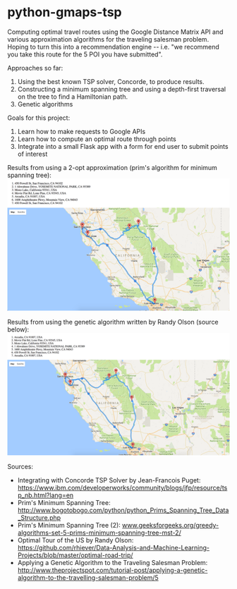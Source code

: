 # python-gmaps-tsp
Computing optimal travel routes using the Google Distance Matrix API and various approximation algorithms for the traveling salesman problem. Hoping to turn this into a recommendation engine -- i.e. "we recommend you take this route for the 5 POI you have submitted".

Approaches so far:
1) Using the best known TSP solver, Concorde, to produce results.
2) Constructing a minimum spanning tree and using a depth-first traversal on the tree to find a Hamiltonian path.
3) Genetic algorithms

Goals for this project:
1) Learn how to make requests to Google APIs
2) Learn how to compute an optimal route through points
3) Integrate into a small Flask app with a form for end user to submit points of interest

Results from using a 2-opt approximation (prim's algorithm for minimum spanning tree):
![MST result](https://github.com/sobriquette/python-gmaps-tsp/blob/master/result-GA.png "Desired route using a minimum spanning tree")

Results from using the genetic algorithm written by Randy Olson (source below):
![Genetic Algo result](https://github.com/sobriquette/python-gmaps-tsp/blob/master/result-MST.png "Desired route using a genetic algorithm")

Sources:
- Integrating with Concorde TSP Solver by Jean-Francois Puget: https://www.ibm.com/developerworks/community/blogs/jfp/resource/tsp_nb.html?lang=en
- Prim's Minimum Spanning Tree: http://www.bogotobogo.com/python/python_Prims_Spanning_Tree_Data_Structure.php
- Prim's Minimum Spanning Tree (2): www.geeksforgeeks.org/greedy-algorithms-set-5-prims-minimum-spanning-tree-mst-2/
- Optimal Tour of the US by Randy Olson: https://github.com/rhiever/Data-Analysis-and-Machine-Learning-Projects/blob/master/optimal-road-trip/
- Applying a Genetic Algorithm to the Traveling Salesman Problem: http://www.theprojectspot.com/tutorial-post/applying-a-genetic-algorithm-to-the-travelling-salesman-problem/5